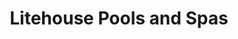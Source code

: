 ---
title: "Litehouse Pools and Spas"
url: /mentor/litehouse-pools-and-spas/
shop: swimming pool
---